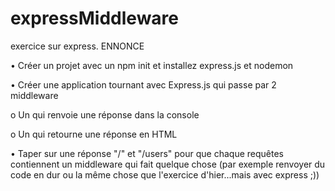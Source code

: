 # expressMiddleware
exercice sur express.
ENNONCE

•	Créer un projet avec un npm init et installez express.js et nodemon 

•	Créer une application tournant avec Express.js qui passe par 2 middleware 

  o	Un qui renvoie une réponse dans la console 

  o	Un qui retourne une réponse en HTML
  
•	Taper sur une réponse "/" et "/users" pour que chaque requêtes contiennent un middleware qui fait quelque chose (par exemple renvoyer du code en dur ou la même chose que l'exercice d'hier...mais avec express ;))

